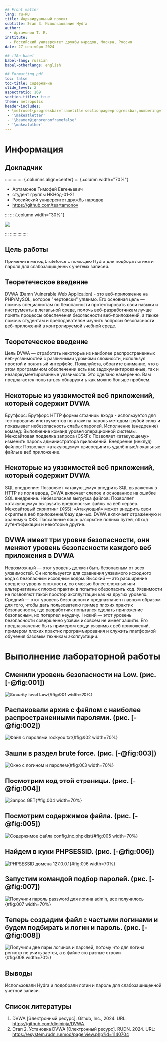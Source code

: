 ```yaml
---
## Front matter
lang: ru-RU
title: Индивидуальный проект
subtitle: Этап 3. Использование Hydra
author:
  - Артамонов Т. Е.
institute:
  - Российский университет дружбы народов, Москва, Россия
date: 27 сентября 2024

## i18n babel
babel-lang: russian
babel-otherlangs: english

## Formatting pdf
toc: false
toc-title: Содержание
slide_level: 2
aspectratio: 169
section-titles: true
theme: metropolis
header-includes:
 - \metroset{progressbar=frametitle,sectionpage=progressbar,numbering=fraction}
 - '\makeatletter'
 - '\beamer@ignorenonframefalse'
 - '\makeatother'
---
```


# Информация

## Докладчик

:::::::::::::: {.columns align=center}
::: {.column width="70%"}

  * Артамонов Тимофей Евгеньевич
  * студент группы НКНбд-01-21
  * Российский университет дружбы народов
  * <https://github.com/teartamonov>

:::
::: {.column width="30%"}

![](image/ava.jpg)

:::
::::::::::::::



## Цель работы

Применить метод bruteforce с помощью Hydra для подбора логина и пароля для слабозащищенных учетных записей.

## Теоретеческое введение

DVWA (Damn Vulnerable Web Application) - это веб-приложение на PHP/MySQL, которое "чертовски" уязвимо. 
Его основная цель — помочь специалистам по безопасности протестировать свои навыки и инструменты в легальной среде, помочь веб-разработчикам лучше понять процессы обеспечения безопасности веб-приложений, а также помочь студентам и преподавателям изучить вопросы безопасности веб-приложений в контролируемой учебной среде. 

## Теоретеческое введение

Цель DVWA — отработать некоторые из наиболее распространенных веб-уязвимостей с различными уровнями сложности, используя простой и понятный интерфейс. 
Пожалуйста, обратите внимание, что в этом программном обеспечении есть как задокументированные, так и незадокументированные уязвимости. Это сделано намеренно. Вам предлагается попытаться обнаружить как можно больше проблем. 

## Некоторые из уязвимостей веб приложений, который содержит DVWA

Брутфорс: Брутфорс HTTP формы страницы входа - используется для тестирования инструментов по атаке на пароль методом грубой силы и показывает небезопасность слабых паролей.
Исполнение (внедрение) команд: Выполнение команд уровня операционной системы.
Межсайтовая подделка запроса (CSRF): Позволяет «атакующему» изменить пароль администратора приложений.
Внедрение (инклуд) файлов: Позволяет «атакующему» присоединить удалённые/локальные файлы в веб приложение.

## Некоторые из уязвимостей веб приложений, который содержит DVWA

SQL внедрение: Позволяет «атакующему» внедрить SQL выражения в HTTP из поля ввода, DVWA включает слепое и основанное на ошибке SQL внедрение.
Небезопасная выгрузка файлов: Позволяет «атакующему» выгрузить вредоносные файлы на веб сервер.
Межсайтовый скриптинг (XSS): «Атакующий» может внедрить свои скрипты в веб приложение/базу данных. DVWA включает отражённую и хранимую XSS.
Пасхальные яйца: раскрытие полных путей, обход аутентификации и некоторые другие.

## DVWA имеет три уровня безопасности, они меняют уровень безопасности каждого веб приложения в DVWA

Невозможный — этот уровень должен быть безопасным от всех уязвимостей. Он используется для сравнения уязвимого исходного кода с безопасным исходным кодом.
Высокий — это расширение среднего уровня сложности, со смесью более сложных или альтернативных плохих практик в попытке обезопасить код. Уязвимости не позволяют такой простор эксплуатации как на других уровнях.
Средний — этот уровень безопасности предназначен главным образом для того, чтобы дать пользователю пример плохих практик безопасности, где разработчик попытался сделать приложение безопасным, но потерпел неудачу.
Низкий — этот уровень безопасности совершенно уязвим и совсем не имеет защиты. Его предназначение быть примером среди уязвимых веб приложений, примером плохих практик программирования и служить платформой обучения базовым техникам эксплуатации.

# Выполнение лабораторной работы

## Сменили уровень безопасности на Low. (рис. [-@fig:001])

![Security level Low](image/1.PNG){#fig:001 width=70%}

## Распаковали архив с файлом с наиболее распространенными паролями. (рис. [-@fig:002])

![Файл с паролями rockyou.txt](image/2.PNG){#fig:002 width=70%}

## Зашли в раздел brute force. (рис. [-@fig:003])

![Окно с логином и паролем](image/3.PNG){#fig:003 width=70%}

## Посмотрим код этой страницы. (рис. [-@fig:004])

![Запрос GET](image/4.PNG){#fig:004 width=70%}

## Посмотрим содержимое файла. (рис. [-@fig:005])

![Содержимое файла config.inc.php.dist](image/5.PNG){#fig:005 width=70%}

## Найдем в куки PHPSESSID. (рис. [-@fig:006])

![PHPSESSID домена 127.0.0.1](image/6.PNG){#fig:006 width=70%}

## Запустим командой подбор паролей. (рис. [-@fig:007])

![Получили пароль password для логина admin, все получилось](image/7.PNG){#fig:007 width=70%}

## Теперь создадим файл с частыми логинами и будем подбирать и логин и пароль. (рис. [-@fig:008])

![Получили две пары логинов и паролей, потому что для логина регистр не учитывается, а в файле это разные строки](image/8.PNG){#fig:008 width=70%}

## Выводы

Использовали Hydra и подобрали логин и пароль для слабозащищенной учетной записи.

## Список литературы

1. DVWA [Электронный ресурс]. Github, Inc., 2024. URL: https://github.com/digininja/DVWA.
2. Этап 2. Установка DVWA [Электронный ресурс]. RUDN. 2024. URL: https://esystem.rudn.ru/mod/page/view.php?id=1140704